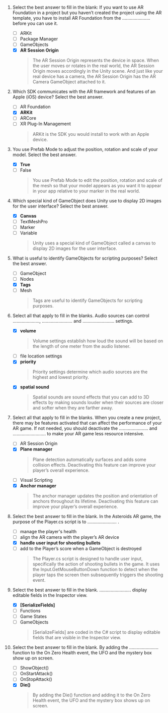 1. Select the best answer to fill in the blank: If you want to use AR Foundation in a project but you haven’t created the project using the AR template, you have to install AR Foundation from the ...................... before you can use it.

   - [ ] ARKit
   - [ ] Package Manager
   - [ ] GameObjects
   - [x] **AR Session Origin**
     > The AR Session Origin represents the device in space. When the user moves or rotates in the real world, the AR Session Origin moves accordingly in the Unity scene. And just like your real device has a camera, the AR Session Origin has the AR Camera GameObject attached to it.

2. Which SDK communicates with the AR framework and features of an Apple (iOS) device? Select the best answer.

   - [ ] AR Foundation
   - [x] **ARKit**
   - [ ] ARCore
   - [ ] XR Plug-In Management
     > ARKit is the SDK you would install to work with an Apple device.

3. You use Prefab Mode to adjust the position, rotation and scale of your model. Select the best answer.

   - [x] **True**
   - [ ] False
     > You use Prefab Mode to edit the position, rotation and scale of the mesh so that your model appears as you want it to appear in your app relative to your marker in the real world.

4. Which special kind of GameObject does Unity use to display 2D images for the user interface? Select the best answer.

   - [x] **Canvas**
   - [ ] TextMeshPro
   - [ ] Marker
   - [ ] Variable
     > Unity uses a special kind of GameObject called a canvas to display 2D images for the user interface.

5. What is useful to identify GameObjects for scripting purposes? Select the best answer.

   - [ ] GameObject
   - [ ] Nodes
   - [x] **Tags**
   - [ ] Mesh
     > Tags are useful to identify GameObjects for scripting purposes.

6. Select all that apply to fill in the blanks. Audio sources can control ....................., ........................ and ......................... settings.

   - [x] **volume**
     > Volume settings establish how loud the sound will be based on the length of one meter from the audio listener.
   - [ ] file location settings
   - [x] **priority**
     > Priority settings determine which audio sources are the highest and lowest priority.
   - [x] **spatial sound**
     > Spatial sounds are sound effects that you can add to 3D effects by making sounds louder when their sources are closer and softer when they are farther away.

7. Select all that apply to fill in the blanks. When you create a new project, there may be features activated that can affect the performance of your AR game. If not needed, you should deactivate the ....................... and .......................... to make your AR game less resource intensive.

   - [ ] AR Session Origin
   - [x] **Plane manager**
     > Plane detection automatically surfaces and adds some collision effects. Deactivating this feature can improve your player’s overall experience.
   - [ ] Visual Scripting
   - [x] **Anchor manager**
     > The anchor manager updates the position and orientation of anchors throughout its lifetime. Deactivating this feature can improve your player’s overall experience.

8. Select the best answer to fill in the blank. In the Asteroids AR game, the purpose of the Player.cs script is to ....................... .

   - [ ] manage the player's health
   - [ ] align the AR camera with the player’s AR device
   - [x] **handle user input for shooting bullets**
   - [ ] add to the Player’s score when a GameObject is destroyed
     > The Player.cs script is designed to handle user input, specifically the action of shooting bullets in the game. It uses the Input.GetMouseButtonDown function to detect when the player taps the screen then subsequently triggers the shooting event.

9. Select the best answer to fill in the blank. ......................... display editable fields in the Inspector view.

   - [x] **[SerializeFields]**
   - [ ] Functions
   - [ ] Game States
   - [ ] GameObjects
     > [SerializeFields] are coded in the C# script to display editable fields that are visible in the Inspector view.

10. Select the best answer to fill in the blank. By adding the ....................... function to the On Zero Health event, the UFO and the mystery box show up on screen.

    - [ ] ShowObject()
    - [ ] OnStartAttack()
    - [ ] OnStopAttack()
    - [x] **Die()**
      > By adding the Die() function and adding it to the On Zero Health event, the UFO and the mystery box shows up on screen.
